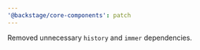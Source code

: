 ```yaml
---
'@backstage/core-components': patch
---
```


Removed unnecessary `history` and `immer` dependencies.
